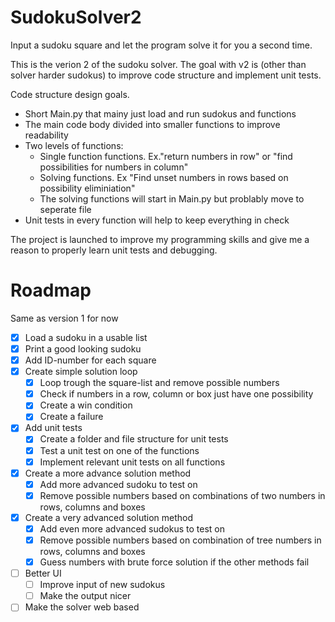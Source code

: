 # SudokuSolver2
Input a sudoku square and let the program solve it for you a second time.

This is the verion 2 of the sudoku solver. The goal with v2 is (other than solver harder sudokus) to improve code structure and implement unit tests.

Code structure design goals.
- Short Main.py that mainy just load and run sudokus and functions
- The main code body divided into smaller functions to improve readability
- Two levels of functions:
    - Single function functions. Ex."return numbers in row" or "find possibilities for numbers in column"
    - Solving functions. Ex "Find unset numbers in rows based on possibility eliminiation"
    - The solving functions will start in Main.py but problably move to seperate file
- Unit tests in every function will help to keep everything in check

The project is launched to improve my programming skills and give me a reason to properly learn unit tests and debugging.

# Roadmap
Same as version 1 for now
- [x] Load a sudoku in a usable list
- [x] Print a good looking sudoku
- [x] Add ID-number for each square
- [x] Create simple solution loop
    - [x] Loop trough the square-list and remove possible numbers
    - [x] Check if numbers in a row, column or box just have one possibility
    - [x] Create a win condition
    - [x] Create a failure
- [x] Add unit tests
    - [x] Create a folder and file structure for unit tests
    - [x] Test a unit test on one of the functions
    - [x] Implement relevant unit tests on all functions
- [x] Create a more advance solution method
    - [x] Add more advanced sudoku to test on
    - [x] Remove possible numbers based on combinations of two numbers in rows, columns and boxes
- [x] Create a very advanced solution method
    - [x] Add even more advanced sudokus to test on
    - [x] Remove possible numbers based on combination of tree numbers in rows, columns and boxes
    - [x] Guess numbers with brute force solution if the other methods fail
- [ ] Better UI
    - [ ] Improve input of new sudokus
    - [ ] Make the output nicer
- [ ] Make the solver web based